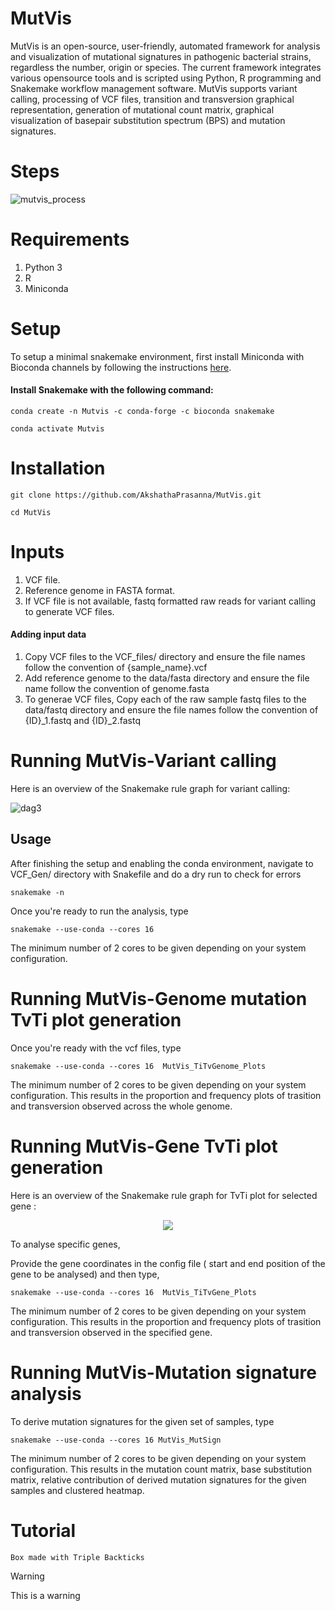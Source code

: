 # MutVis

MutVis is an open-source, user-friendly, automated framework for analysis and visualization of mutational signatures in pathogenic bacterial strains, regardless the number, origin or species. 
The current framework integrates various opensource tools and is scripted using Python, R programming and Snakemake workflow management software. 
MutVis supports variant calling, processing of VCF files, transition and transversion graphical representation, generation of mutational count matrix, graphical visualization of basepair substitution spectrum (BPS) and mutation signatures.





# Steps

![mutvis_process](https://user-images.githubusercontent.com/53608357/99533707-53260580-29cc-11eb-8296-ece9ace7e94e.png)









# Requirements

1. Python 3
2. R
3. Miniconda


# Setup

To setup a minimal snakemake environment, first install Miniconda with Bioconda channels by following the instructions [here](https://bioconda.github.io/user/install.html).

#### Install Snakemake with the following command: 

```
conda create -n Mutvis -c conda-forge -c bioconda snakemake

conda activate Mutvis
```

# Installation

```
git clone https://github.com/AkshathaPrasanna/MutVis.git

cd MutVis
```

# Inputs

1. VCF file.
2. Reference genome in FASTA format.
3. If VCF file is not available, fastq formatted raw reads for variant calling to generate VCF files.

#### Adding input data

1. Copy VCF files to the VCF_files/ directory and ensure the file names follow the convention of {sample_name}.vcf
2. Add reference genome to the data/fasta directory and ensure the file name follow the convention of genome.fasta
3. To generae VCF files, Copy each of the raw sample fastq files to the data/fastq directory and ensure the file names follow the convention of {ID}_1.fastq and {ID}_2.fastq





  
# Running MutVis-Variant calling

Here is an overview of the Snakemake rule graph for variant calling:

![dag3](https://user-images.githubusercontent.com/53608357/99771365-0a3a9200-2b2f-11eb-9192-a80931e85b8d.png)

  ## Usage
  
  After finishing the setup and enabling the conda environment, navigate to VCF_Gen/ directory with Snakefile and do a dry run to check for errors
    
  ```
  snakemake -n
  ```
  
  Once you're ready to run the analysis, type

  ```
  snakemake --use-conda --cores 16              
  ```
    
  The minimum number of 2 cores to be given depending on your system configuration.

# Running MutVis-Genome mutation TvTi plot generation

 Once you're ready with the vcf files, type

  ```
  snakemake --use-conda --cores 16  MutVis_TiTvGenome_Plots        
  ```
    
  The minimum number of 2 cores to be given depending on your system configuration.
  This results in the proportion and frequency plots of trasition and transversion observed across the whole genome. 
  
# Running MutVis-Gene TvTi plot generation

Here is an overview of the Snakemake rule graph for TvTi plot for selected gene :

<p align="center">
  <img src="https://user-images.githubusercontent.com/53608357/100833351-cbda9680-348f-11eb-800e-729e9d67646a.png">
</p>



 To analyse specific genes, 
 
 Provide the gene coordinates in the config file ( start and end position of the gene to be analysed) and then type,
 
 
  ```
  snakemake --use-conda --cores 16  MutVis_TiTvGene_Plots        
  ```
    
  The minimum number of 2 cores to be given depending on your system configuration.
  This results in the proportion and frequency plots of trasition and transversion observed in the specified gene. 
  
  

# Running MutVis-Mutation signature analysis

 To derive mutation signatures for the given set of samples, type

  ```
  snakemake --use-conda --cores 16 MutVis_MutSign        
  ```
    
  The minimum number of 2 cores to be given depending on your system configuration.
  This results in the mutation count matrix, base substitution matrix, relative contribution of derived mutation signatures for the given samples and clustered heatmap. 

# Tutorial



```
Box made with Triple Backticks
```





>[!WARNING]
>This is a warning

